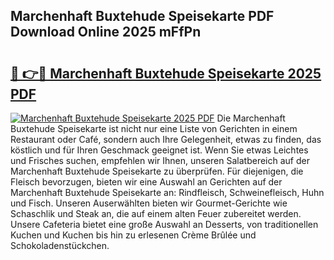 ## Marchenhaft Buxtehude Speisekarte PDF Download Online 2025 mFfPn

# <h2><a href="http://gc5nph0.nevu.top/?p=Marchenhaft+Buxtehude+Speisekarte">🔗 👉🔴 Marchenhaft Buxtehude Speisekarte 2025 PDF</a></h2>

[![Marchenhaft Buxtehude Speisekarte 2025 PDF](https://i.imgur.com/dBaPXMq.png)](http://gc5nph0.nevu.top/?p=Marchenhaft+Buxtehude+Speisekarte)
Die Marchenhaft Buxtehude Speisekarte ist nicht nur eine Liste von Gerichten in einem Restaurant oder Café, sondern auch Ihre Gelegenheit, etwas zu finden, das köstlich und für Ihren Geschmack geeignet ist. Wenn Sie etwas Leichtes und Frisches suchen, empfehlen wir Ihnen, unseren Salatbereich auf der Marchenhaft Buxtehude Speisekarte zu überprüfen. Für diejenigen, die Fleisch bevorzugen, bieten wir eine Auswahl an Gerichten auf der Marchenhaft Buxtehude Speisekarte an: Rindfleisch, Schweinefleisch, Huhn und Fisch. Unseren Auserwählten bieten wir Gourmet-Gerichte wie Schaschlik und Steak an, die auf einem alten Feuer zubereitet werden. Unsere Cafeteria bietet eine große Auswahl an Desserts, von traditionellen Kuchen und Kuchen bis hin zu erlesenen Crème Brûlée und Schokoladenstückchen.
